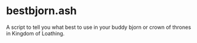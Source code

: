 # bestbjorn.ash
 A script to tell you what best to use in your buddy bjorn or crown of thrones in Kingdom of Loathing.
